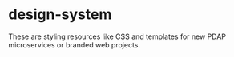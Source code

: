 # design-system
These are styling resources like CSS and templates for new PDAP microservices or branded web projects.